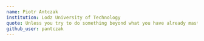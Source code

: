 ```yaml
---
name: Piotr Antczak
institution: Lodz University of Technology
quote: Unless you try to do something beyond what you have already mastered you will never grow.
github_user: pantczak
---
```

